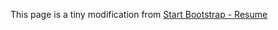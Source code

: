 This page is a tiny modification from [Start Bootstrap - Resume](https://startbootstrap.com/template-overviews/resume/)


